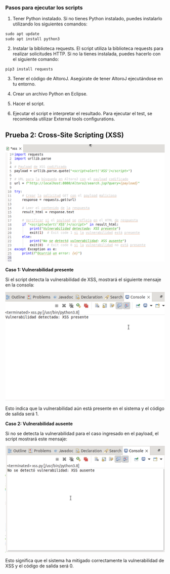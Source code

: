 ### Pasos para ejecutar los scripts

1. Tener Python instalado.
Si no tienes Python instalado, puedes instalarlo utilizando los siguientes comandos:
```
sudo apt update
sudo apt install python3
```

2. Instalar la biblioteca requests.
El script utiliza la biblioteca requests para realizar solicitudes HTTP. Si no la tienes instalada, puedes hacerlo con el siguiente comando:
```
pip3 install requests
```

3. Tener el código de AltoroJ. Asegúrate de tener AltoroJ ejecutándose en tu entorno.

4. Crear un archivo Python en Eclipse.

5. Hacer el script.

6. Ejecutar el script e interpretar el resultado. Para ejecutar el test, se recomienda utilizar External tools configurations.


## Prueba 2: Cross-Site Scripting (XSS)

![alt text](imagenes/xss_codigo.png)

**Caso 1: Vulnerabilidad presente**

Si el script detecta la vulnerabilidad de XSS, mostrará el siguiente mensaje en la consola:

![alt text](imagenes/xss.png)

Esto indica que la vulnerabilidad aún está presente en el sistema y el código de salida será 1.

**Caso 2: Vulnerabilidad ausente**

Si no se detecta la vulnerabilidad para el caso ingresado en el payload, el script mostrará este mensaje:

![alt text](imagenes/xss_exito.png)

Esto significa que el sistema ha mitigado correctamente la vulnerabilidad de XSS y el código de salida será 0.
